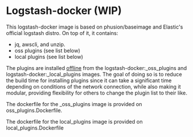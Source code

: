 # Logstash-docker (WIP)

This logstash-docker image is based on phusion/baseimage and Elastic's official logstash distro. On top of it, it contains:

- jq, awscli, and unzip.
- oss plugins (see list below)
- local plugins (see list below)

The plugins are installed [offline](https://www.elastic.co/guide/en/logstash/current/offline-plugins.html) from the logstash-docker:<version>_oss_plugins and logstash-docker:<version>_local_plugins images. The goal of doing so is to reduce the build time for installing  plugins since it can take a significant time depending on conditions of the network connection, while also making it modular, providing flexibility for others to change the plugin list to their like. 

The dockerfile for the <version>_oss_plugins image is provided on oss_plugins.Dockerfile. 

The dockerfile for the local_plugins image is provided on local_plugins.Dockerfile
